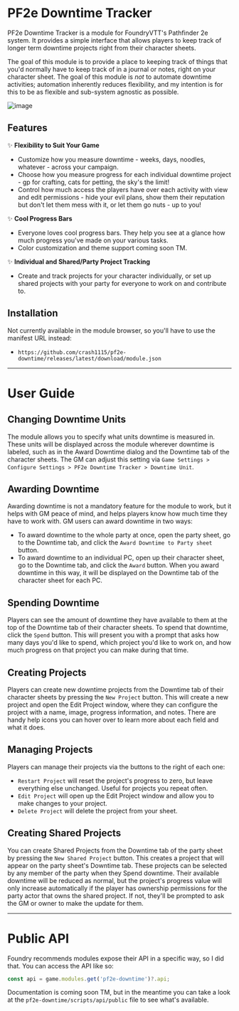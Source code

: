 # PF2e Downtime Tracker

PF2e Downtime Tracker is a module for FoundryVTT's Pathfinder 2e system. It provides a simple interface that allows players to keep track of longer term downtime projects right from their character sheets.

The goal of this module is to provide a place to keeping track of things that you'd normally have to keep track of in a journal or notes, right on your character sheet. The goal of this module is *not* to automate downtime activities; automation inherently reduces flexibility, and my intention is for this to be as flexible and sub-system agnostic as possible.

![image](https://github.com/user-attachments/assets/8d668372-9560-47f5-ba13-f4ecb175b2b2)

## Features

✨ **Flexibility to Suit Your Game**
- Customize how you measure downtime - weeks, days, noodles, whatever  - across your campaign.
- Choose how you measure progress for each individual downtime project - gp for crafting, cats for petting, the sky's the limit!
- Control how much access the players have over each activity with view and edit permissions - hide your evil plans, show them their reputation but don't let them mess with it, or let them go nuts - up to you!

✨ **Cool Progress Bars**
- Everyone loves cool progress bars. They help you see at a glance how much progress you've made on your various tasks.
- Color customization and theme support coming soon TM.

✨ **Individual and Shared/Party Project Tracking**
- Create and track projects for your character individually, or set up shared projects with your party for everyone to work on and contribute to.

## Installation

Not currently available in the module browser, so you'll have to use the manifest URL instead:
- `https://github.com/crash1115/pf2e-downtime/releases/latest/download/module.json`

---

# User Guide

## Changing Downtime Units
The module allows you to specify what units downtime is measured in. These units will be displayed across the module wherever downtime is labeled, such as in the Award Downtime dialog and the Downtime tab of the character sheets. The GM can adjust this setting via `Game Settings > Configure Settings > PF2e Downtime Tracker > Downtime Unit`.

## Awarding Downtime
Awarding downtime is not a mandatory feature for the module to work, but it helps with GM peace of mind, and helps players know how much time they have to work with. GM users can award downtime in two ways:
- To award downtime to the whole party at once, open the party sheet, go to the Downtime tab, and click the `Award Downtime to Party sheet` button.
- To award downtime to an individual PC, open up their character sheet, go to the Downtime tab, and click the `Award` button.
When you award downtime in this way, it will be displayed on the Downtime tab of the character sheet for each PC.

## Spending Downtime
Players can see the amount of downtime they have available to them at the top of the Downtime tab of their character sheets. To spend that downtime, click the `Spend` button. This will present you with a prompt that asks how many days you'd like to spend, which project you'd like to work on, and how much progress on that project you can make during that time.

## Creating Projects
Players can create new downtime projects from the Downtime tab of their character sheets by pressing the `New Project` button. This will create a new project and open the Edit Project window, where they can configure the project with a name, image, progress information, and notes. There are handy help icons you can hover over to learn more about each field and what it does.

## Managing Projects
Players can manage their projects via the buttons to the right of each one:
- `Restart Project` will reset the project's progress to zero, but leave everything else unchanged. Useful for projects you repeat often.
- `Edit Project` will open up the Edit Project window and allow you to make changes to your project.
- `Delete Project` will delete the project from your sheet.

## Creating Shared Projects
You can create Shared Projects from the Downtime tab of the party sheet by pressing the `New Shared Project` button. This creates a project that will appear on the party sheet's Downtime tab. These projects can be selected by any member of the party when they Spend downtime. Their available downtime will be reduced as normal, but the project's progress value will only increase automatically if the player has ownership permissions for the party actor that owns the shared project. If not, they'll be prompted to ask the GM or owner to make the update for them.

---

# Public API
Foundry recommends modules expose their API in a specific way, so I did that. You can access the API like so:
```js
const api = game.modules.get('pf2e-downtime')?.api;
```
Documentation is coming soon TM, but in the meantime you can take a look at the `pf2e-downtime/scripts/api/public` file to see what's available.